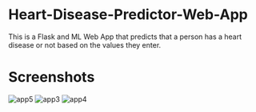 # Heart-Disease-Predictor-Web-App
This is a Flask and ML Web App that predicts that a person has a heart disease or not based on the values they enter.

# Screenshots
![app5](https://user-images.githubusercontent.com/60267079/84907960-7b35d380-b0d1-11ea-8bfb-5a256ba7eb6d.PNG)
![app3](https://user-images.githubusercontent.com/60267079/84907969-7cff9700-b0d1-11ea-985a-b09853c2e78a.PNG)
![app4](https://user-images.githubusercontent.com/60267079/84907971-7e30c400-b0d1-11ea-8bcf-210ef69ab82f.PNG)

